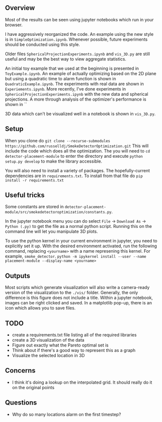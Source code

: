 ## Overview
Most of the results can be seen using jupyter notebooks which run in your browser.

I have aggressively reorganized the code. An example using the new style is in `SimpleOptimization.ipynb`.
Whenever possible, future experiments should be conducted using this style.

Older files `SphericalProjectionExperiments.ipynb` and `vis_3D.py` are still useful and may be the best way to view aggregate statistics.

An initial toy example that we used at the beginning is presented in `ToyExample.ipynb`.
An example of actually optimizing based on the 2D plane but using a quadratic time to alarm function is shown in `QuadraticExample.ipynb`.
The experiments with real data are shown in `Experiements.ipynb`.
More recently, I've done experiments in `SphericalProjectionExperiments.ipynb` with the new data and spherical projections.
A more through analysis of the optimizer's performance is shown in ``

3D data which can't be visualized well in a notebook is shown in `vis_3D.py`.

## Setup
When you clone do `git clone --recurse-submodules https://github.com/russelldj/SmokeDetectorOptimization.git` This will include the code which does all the optimization.
The you will need to `cd detector-placement-module` to enter the directory and execute `python setup.py develop` to make the library accessible.

You will also need to install a variety of packages. The hopefully-current dependencies are in
`requirements.txt`. To install from that file do `pip install -r requirements.txt`

## Useful tricks
Some constants are stored in `detector-placement-module/src/smokedetectoroptimization/constants.py`.

In the jupyter notebook menu you can do select `File` -> `Download As` -> `Python (.py)` to get the file as a normal python script.
Running this on the command line will let you manipulate 3D plots.

To use the python kernel in your current environment in jupyter, you need to explicitly set it up.
With the desired environment activated, run the following command, replacing `<yourname>` with a name represening this kernel. For example, `smoke_detector`.
`python -m ipykernel install --user --name placement-module --display-name <yourname>`
## Outputs
Most scripts which generate visualization will also write a camera-ready version of the visualization to the `./vis/` folder. Generally, the only difference is this figure does not include a title. Within a jupyter notebook, images can be right clicked and saved. In a matplotlib pop-up, there is an icon which allows you to save files.  

## TODO
- create a requirements.txt file listing all of the required libraries
- create a 3D visualization of the data
- Figure out exactly what the Pareto optimal set is
- Think about if there's a good way to represent this as a graph
- Visualize the selected location in 3D

## Concerns
- I think it's doing a lookup on the interpolated grid. It should really do it on the original points

## Questions
- Why do so many locations alarm on the first timestep?
